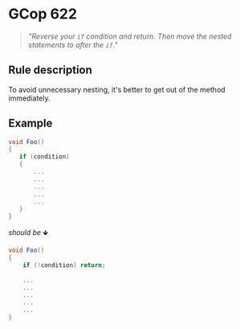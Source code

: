 ﻿# GCop 622

> *"Reverse your `if` condition and return. Then move the nested statements to after the `if`."*

## Rule description

To avoid unnecessary nesting, it's better to get out of the method immediately.

## Example

```csharp
void Foo()
{
   if (condition)
   {
       ...
       ...
       ...
       ...
       ...
   }
}
```

*should be* 🡻

```csharp
void Foo()
{
    if (!condition) return;
   
    ...
    ...
    ...
    ...
    ...   
}
```